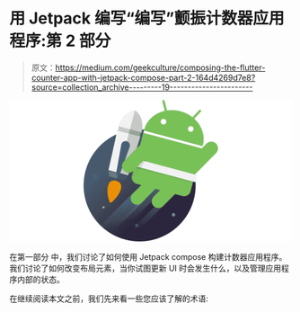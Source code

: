 # 用 Jetpack 编写“编写”颤振计数器应用程序:第 2 部分

> 原文：<https://medium.com/geekculture/composing-the-flutter-counter-app-with-jetpack-compose-part-2-164d4269d7e8?source=collection_archive---------19----------------------->

![](img/0ca8605179b75e1aad9b6bf1620f19e6.png)

在第一部分 中，我们讨论了如何使用 Jetpack compose 构建计数器应用程序。我们讨论了如何改变布局元素，当你试图更新 UI 时会发生什么，以及管理应用程序内部的状态。

在继续阅读本文之前，我们先来看一些您应该了解的术语: